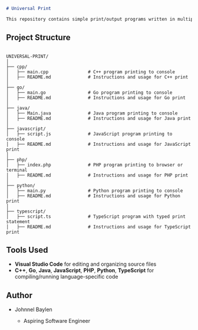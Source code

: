 

```markdown
# Universal Print

This repository contains simple print/output programs written in multiple programming languages. It serves as a quick-reference guide for basic syntax and is intended for learning, comparison, and demonstration purposes.

```


## Project Structure

```

UNIVERSAL-PRINT/
│
├── cpp/
│   ├── main.cpp               # C++ program printing to console
│   ├── README.md              # Instructions and usage for C++ print
│
├── go/
│   ├── main.go                # Go program printing to console
│   ├── README.md              # Instructions and usage for Go print
│
├── java/
│   ├── Main.java              # Java program printing to console
│   ├── README.md              # Instructions and usage for Java print
│
├── javascript/
│   ├── script.js              # JavaScript program printing to console
│   ├── README.md              # Instructions and usage for JavaScript print
│
├── php/
│   ├── index.php              # PHP program printing to browser or terminal
│   ├── README.md              # Instructions and usage for PHP print
│
├── python/
│   ├── main.py                # Python program printing to console
│   ├── README.md              # Instructions and usage for Python print
│
├── typescript/
│   ├── script.ts              # TypeScript program with typed print statement
│   ├── README.md              # Instructions and usage for TypeScript print

```

## Tools Used

* **Visual Studio Code** for editing and organizing source files
* **C++**, **Go**, **Java**, **JavaScript**, **PHP**, **Python**, **TypeScript** for compiling/running language-specific code

## Author

- Johnnel Baylen

    -  Aspiring Software Engineer


